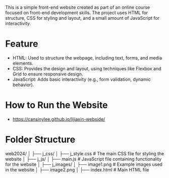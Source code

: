 This is a simple front-end website created as part of an online course focused on front-end development skills. The project uses HTML for structure, CSS for styling and layout, and a small amount of JavaScript for interactivity.

# Feature

- HTML: Used to structure the webpage, including text, forms, and media elements.
- CSS: Provides the design and layout, using techniques like Flexbox and Grid to ensure responsive design.
- JavaScript: Adds basic interactivity (e.g., form validation, dynamic behavior).

# How to Run the Website

- https://cansinylee.github.io/lijiaxin-webside/

# Folder Structure

web2024/
│
├── j_css/
│ ├── j_style.css # The main CSS file for styling the website
│
├── j_js/
│ ├── main.js # JavaScript file containing functionality for the website
│
├── j_images/
│ ├── image1.png # Example images used in the website
│ ├── image2.png
│
├── index.html # Main HTML file

#
